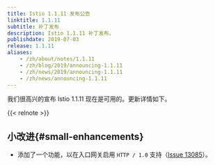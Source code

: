 ```yaml
---
title: Istio 1.1.11 发布公告
linktitle: 1.1.11
subtitle: 补丁发布
description: Istio 1.1.11 补丁发布。
publishdate: 2019-07-03
release: 1.1.11
aliases:
    - /zh/about/notes/1.1.11
    - /zh/blog/2019/announcing-1.1.11
    - /zh/news/2019/announcing-1.1.11
    - /zh/news/announcing-1.1.11
---
```


我们很高兴的宣布 Istio 1.1.11 现在是可用的。更新详情如下。

{{< relnote >}}

## 小改进{#small-enhancements}

- 添加了一个功能，以在入口网关启用 `HTTP / 1.0` 支持（[Issue 13085](https://github.com/istio/istio/issues/13085)）。

